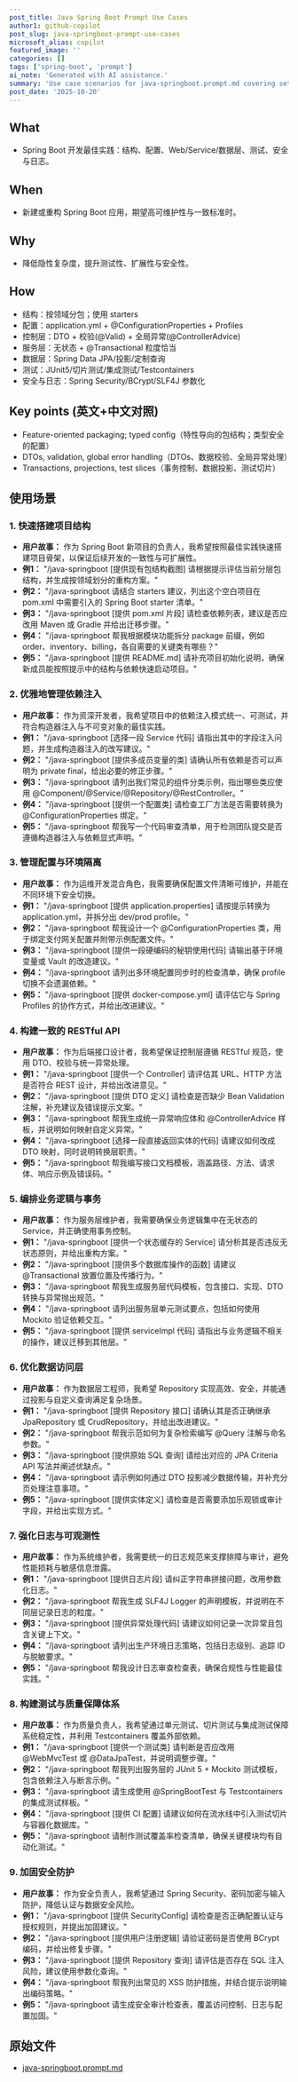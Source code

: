 ```yaml
---
post_title: Java Spring Boot Prompt Use Cases
author1: github-copilot
post_slug: java-springboot-prompt-use-cases
microsoft_alias: copilot
featured_image: ''
categories: []
tags: ['spring-boot', 'prompt']
ai_note: 'Generated with AI assistance.'
summary: 'Use case scenarios for java-springboot.prompt.md covering setup, configuration, web layer, service layer, data access, logging, testing, and security.'
post_date: '2025-10-20'
---
```


<!-- markdownlint-disable MD041 -->

## What

- Spring Boot 开发最佳实践：结构、配置、Web/Service/数据层、测试、安全与日志。

## When

- 新建或重构 Spring Boot 应用，期望高可维护性与一致标准时。

## Why

- 降低隐性复杂度，提升测试性、扩展性与安全性。

## How

- 结构：按领域分包；使用 starters
- 配置：application.yml + @ConfigurationProperties + Profiles
- 控制层：DTO + 校验(@Valid) + 全局异常(@ControllerAdvice)
- 服务层：无状态 + @Transactional 粒度恰当
- 数据层：Spring Data JPA/投影/定制查询
- 测试：JUnit5/切片测试/集成测试/Testcontainers
- 安全与日志：Spring Security/BCrypt/SLF4J 参数化

## Key points (英文+中文对照)

- Feature-oriented packaging; typed config（特性导向的包结构；类型安全的配置）
- DTOs, validation, global error handling（DTOs、数据校验、全局异常处理）
- Transactions, projections, test slices（事务控制、数据投影、测试切片）

## 使用场景

### 1. 快速搭建项目结构

- **用户故事：** 作为 Spring Boot 新项目的负责人，我希望按照最佳实践快速搭建项目骨架，以保证后续开发的一致性与可扩展性。
- **例1：** "/java-springboot [提供现有包结构截图] 请根据提示评估当前分层包结构，并生成按领域划分的重构方案。"
- **例2：** "/java-springboot 请结合 starters 建议，列出这个空白项目在 pom.xml 中需要引入的 Spring Boot starter 清单。"
- **例3：** "/java-springboot [提供 pom.xml 片段] 请检查依赖列表，建议是否应改用 Maven 或 Gradle 并给出迁移步骤。"
- **例4：** "/java-springboot 帮我根据模块功能拆分 package 前缀，例如 order、inventory、billing，各自需要的关键类有哪些？"
- **例5：** "/java-springboot [提供 README.md] 请补充项目初始化说明，确保新成员能按照提示中的结构与依赖快速启动项目。"

### 2. 优雅地管理依赖注入

- **用户故事：** 作为资深开发者，我希望项目中的依赖注入模式统一、可测试，并符合构造器注入与不可变对象的最佳实践。
- **例1：** "/java-springboot [选择一段 Service 代码] 请指出其中的字段注入问题，并生成构造器注入的改写建议。"
- **例2：** "/java-springboot [提供多成员变量的类] 请确认所有依赖是否可以声明为 private final，给出必要的修正步骤。"
- **例3：** "/java-springboot 请列出我们常见的组件分类示例，指出哪些类应使用 @Component/@Service/@Repository/@RestController。"
- **例4：** "/java-springboot [提供一个配置类] 请检查工厂方法是否需要转换为 @ConfigurationProperties 绑定。"
- **例5：** "/java-springboot 帮我写一个代码审查清单，用于检测团队提交是否遵循构造器注入与依赖显式声明。"

### 3. 管理配置与环境隔离

- **用户故事：** 作为运维开发混合角色，我需要确保配置文件清晰可维护，并能在不同环境下安全切换。
- **例1：** "/java-springboot [提供 application.properties] 请按提示转换为 application.yml，并拆分出 dev/prod profile。"
- **例2：** "/java-springboot 帮我设计一个 @ConfigurationProperties 类，用于绑定支付网关配置并附带示例配置文件。"
- **例3：** "/java-springboot [提供一段硬编码的秘钥使用代码] 请输出基于环境变量或 Vault 的改造建议。"
- **例4：** "/java-springboot 请列出多环境配置同步时的检查清单，确保 profile 切换不会遗漏依赖。"
- **例5：** "/java-springboot [提供 docker-compose.yml] 请评估它与 Spring Profiles 的协作方式，并给出改进建议。"

### 4. 构建一致的 RESTful API

- **用户故事：** 作为后端接口设计者，我希望保证控制层遵循 RESTful 规范，使用 DTO、校验与统一异常处理。
- **例1：** "/java-springboot [提供一个 Controller] 请评估其 URL、HTTP 方法是否符合 REST 设计，并给出改进意见。"
- **例2：** "/java-springboot [提供 DTO 定义] 请检查是否缺少 Bean Validation 注解，补充建议及错误提示文案。"
- **例3：** "/java-springboot 帮我生成统一异常响应体和 @ControllerAdvice 样板，并说明如何映射自定义异常。"
- **例4：** "/java-springboot [选择一段直接返回实体的代码] 请建议如何改成 DTO 映射，同时说明转换层职责。"
- **例5：** "/java-springboot 帮我编写接口文档模板，涵盖路径、方法、请求体、响应示例及错误码。"

### 5. 编排业务逻辑与事务

- **用户故事：** 作为服务层维护者，我需要确保业务逻辑集中在无状态的 Service，并正确使用事务控制。
- **例1：** "/java-springboot [提供一个状态缓存的 Service] 请分析其是否违反无状态原则，并给出重构方案。"
- **例2：** "/java-springboot [提供多个数据库操作的函数] 请建议 @Transactional 放置位置及传播行为。"
- **例3：** "/java-springboot 帮我生成服务层代码模板，包含接口、实现、DTO 转换与异常抛出规范。"
- **例4：** "/java-springboot 请列出服务层单元测试要点，包括如何使用 Mockito 验证依赖交互。"
- **例5：** "/java-springboot [提供 serviceImpl 代码] 请指出与业务逻辑不相关的操作，建议迁移到其他层。"

### 6. 优化数据访问层

- **用户故事：** 作为数据层工程师，我希望 Repository 实现高效、安全，并能通过投影与自定义查询满足复杂场景。
- **例1：** "/java-springboot [提供 Repository 接口] 请确认其是否正确继承 JpaRepository 或 CrudRepository，并给出改进建议。"
- **例2：** "/java-springboot 帮我示范如何为复杂检索编写 @Query 注解与命名参数。"
- **例3：** "/java-springboot [提供原始 SQL 查询] 请给出对应的 JPA Criteria API 写法并阐述优缺点。"
- **例4：** "/java-springboot 请示例如何通过 DTO 投影减少数据传输，并补充分页处理注意事项。"
- **例5：** "/java-springboot [提供实体定义] 请检查是否需要添加乐观锁或审计字段，并给出实现方式。"

### 7. 强化日志与可观测性

- **用户故事：** 作为系统维护者，我需要统一的日志规范来支撑排障与审计，避免性能损耗与敏感信息泄露。
- **例1：** "/java-springboot [提供日志片段] 请纠正字符串拼接问题，改用参数化日志。"
- **例2：** "/java-springboot 帮我生成 SLF4J Logger 的声明模板，并说明在不同层记录日志的粒度。"
- **例3：** "/java-springboot [提供异常处理代码] 请建议如何记录一次异常且包含关键上下文。"
- **例4：** "/java-springboot 请列出生产环境日志策略，包括日志级别、追踪 ID 与脱敏要求。"
- **例5：** "/java-springboot 帮我设计日志审查检查表，确保合规性与性能最佳实践。"

### 8. 构建测试与质量保障体系

- **用户故事：** 作为质量负责人，我希望通过单元测试、切片测试与集成测试保障系统稳定性，并利用 Testcontainers 覆盖外部依赖。
- **例1：** "/java-springboot [提供一个测试类] 请判断是否应改用 @WebMvcTest 或 @DataJpaTest，并说明调整步骤。"
- **例2：** "/java-springboot 帮我列出服务层的 JUnit 5 + Mockito 测试模板，包含依赖注入与断言示例。"
- **例3：** "/java-springboot 请生成使用 @SpringBootTest 与 Testcontainers 的集成测试样板。"
- **例4：** "/java-springboot [提供 CI 配置] 请建议如何在流水线中引入测试切片与容器化数据库。"
- **例5：** "/java-springboot 请制作测试覆盖率检查清单，确保关键模块均有自动化测试。"

### 9. 加固安全防护

- **用户故事：** 作为安全负责人，我希望通过 Spring Security、密码加密与输入防护，降低认证与数据安全风险。
- **例1：** "/java-springboot [提供 SecurityConfig] 请检查是否正确配置认证与授权规则，并提出加固建议。"
- **例2：** "/java-springboot [提供用户注册逻辑] 请验证密码是否使用 BCrypt 编码，并给出修复步骤。"
- **例3：** "/java-springboot [提供 Repository 查询] 请评估是否存在 SQL 注入风险，建议使用参数化查询。"
- **例4：** "/java-springboot 帮我列出常见的 XSS 防护措施，并结合提示说明输出编码策略。"
- **例5：** "/java-springboot 请生成安全审计检查表，覆盖访问控制、日志与配置加固。"

## 原始文件

- [java-springboot.prompt.md](../../prompts/java-springboot.prompt.md)
